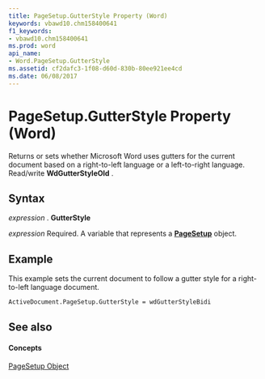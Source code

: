 ```yaml
---
title: PageSetup.GutterStyle Property (Word)
keywords: vbawd10.chm158400641
f1_keywords:
- vbawd10.chm158400641
ms.prod: word
api_name:
- Word.PageSetup.GutterStyle
ms.assetid: cf2dafc3-1f08-d60d-830b-80ee921ee4cd
ms.date: 06/08/2017
---
```



# PageSetup.GutterStyle Property (Word)

Returns or sets whether Microsoft Word uses gutters for the current document based on a right-to-left language or a left-to-right language. Read/write  **WdGutterStyleOld** .


## Syntax

 _expression_ . **GutterStyle**

 _expression_ Required. A variable that represents a **[PageSetup](pagesetup-object-word.md)** object.


## Example

This example sets the current document to follow a gutter style for a right-to-left language document.


```vb
ActiveDocument.PageSetup.GutterStyle = wdGutterStyleBidi
```


## See also


#### Concepts


[PageSetup Object](pagesetup-object-word.md)


